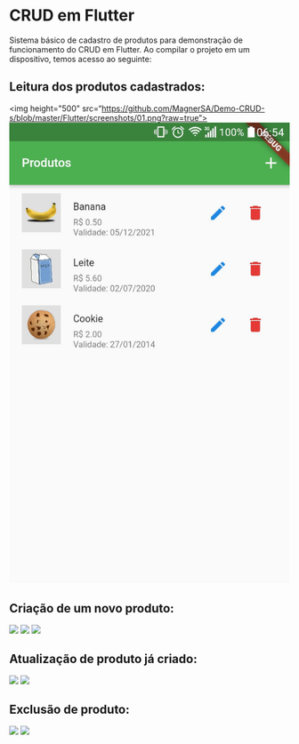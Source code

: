 # CRUD em Flutter
Sistema básico de cadastro de produtos para demonstração de funcionamento do CRUD em Flutter.
Ao compilar o projeto em um dispositivo, temos acesso ao seguinte:

## Leitura dos produtos cadastrados:

<img height="500" src=“https://github.com/MagnerSA/Demo-CRUD-s/blob/master/Flutter/screenshots/01.png?raw=true”>
![Test Image 3](Flutter/screenshots/01.png)

## Criação de um novo produto:

<img src=“/screenshots/02.png”>
<img src=“/screenshots/03.png”>
<img src=“/screenshots/04.png”>

## Atualização de produto já criado:

<img src=“/screenshots/05.png”>
<img src=“/screenshots/06.png”>

## Exclusão de produto:

<img src=“/screenshots/07.png”>
<img src=“/screenshots/08.png”>

